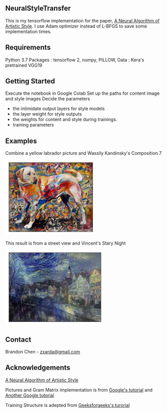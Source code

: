 ## NeuralStyleTransfer
This is my tensorflow implementation for the paper, [A Neural Algorithm of Artistic Style](https://arxiv.org/abs/1508.06576). I use Adam optimizer instead of L-BFGS to save some implementation times. 

## Requirements
Python 3.7
Packages : tensorflow 2, numpy, PILLOW, 
Data : Kera's pretrained VGG19 

<!-- GETTING STARTED -->
## Getting Started
Execute the notebook in Google Colab
Set up the paths for content image and style images
Decide the parameters
- the intimidate output layers for style models 
- the layer weight for style outputs
- the weights for content and style during trainings. 
- training parameters

## Examples 
Combine a yellow labrador picture and Wassily Kandinsky's Composition 7

![Test Image 1](https://github.com/zxarda01/NeuralStyleTransfer/blob/main/Examples/Example1.png)

This result is from a street view and Vincent's Stary Night

![Test Image 2](https://github.com/zxarda01/NeuralStyleTransfer/blob/main/Examples/Example2.png)

<!-- CONTACT -->
## Contact
Brandon Chen - zxarda@gmail.com

<!-- ACKNOWLEDGEMENTS -->
## Acknowledgements
[A Neural Algorithm of Artistic Style](https://arxiv.org/abs/1508.06576)

Pictures and Gram Matrix implementation is from [Google's tutorial](https://colab.research.google.com/github/tensorflow/docs/blob/master/site/en/tutorials/generative/style_transfer.ipynb#scrollTo=GM6VEGrGLh62) and [Another Google tutorial](https://colab.research.google.com/github/tensorflow/models/blob/master/research/nst_blogpost/4_Neural_Style_Transfer_with_Eager_Execution.ipynb#scrollTo=ES9dC6ZyJBD2)

Training Structure is adepted from [Geeksforgeeks's turorial](https://www.geeksforgeeks.org/neural-style-transfer-with-tensorflow/)
